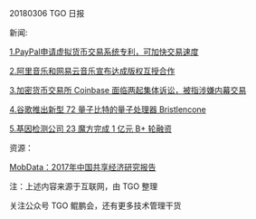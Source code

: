 20180306 TGO 日报

新闻:

[1.PayPal申请虚拟货币交易系统专利，可加快交易速度](http://www.pingwest.com/wire/paypal/)

[2.阿里音乐和网易云音乐宣布达成版权互授合作](http://tech.qq.com/a/20180306/017930.htm)

[3.加密货币交易所 Coinbase 面临两起集体诉讼，被指涉嫌内幕交易](http://www.techweb.com.cn/world/2018-03-06/2642892.shtml)

[4.谷歌推出新型 72 量子比特的量子处理器 Bristlencone](http://www.itsiwei.com/21636.html)

[5.基因检测公司 23 魔方完成 1 亿元 B+ 轮融资](https://www.iyiou.com/p/67200)

资源：

[MobData：2017年中国共享经济研究报告](http://www.199it.com/archives/696614.html)


注：上述内容来源于互联网，由 TGO 整理

关注公众号 TGO 鲲鹏会，还有更多技术管理干货
